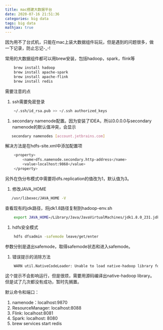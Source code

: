 ```yaml
---
title: mac搭建大数据平台
date: 2020-07-16 21:51:36
categories: big data
tags: big data
mathjax: true
---
```

因为用不了台式机，只能在mac上装大数据组件玩玩，但是遇到的问题很多，做一下记录，防止忘记-_-!

常用的大数据组件都可以用brew安装，包括hadoop，spark，flink等

```bash
    brew install hadoop
    brew install apache-spark
    brew install apache-flink
    brew install redis
```

需要注意的点
1. ssh需要免密登录

```bash
    ~/.ssh/id_rsa.pub >> ~/.ssh authorized_keys
```

1. secondary namenode配置。因为安装了IDEA，所以0.0.0.0与secondary namenode的默认值冲突，会显示
   
```bash
   secondary namenodes [account.jetbrains.com]
```

解决方法是在hdfs-site.xml中添加配置项

```bash
    <property>
        <name>dfs.namenode.secondary.http-address</name>
        <value>localhost:9868</value>
    </property>
```

另外在伪分布模式中需要将dfs.replication的值改为1，默认值为3。

1. 修改JAVA_HOME

```bash
   /usr/libexec/JAVA_HOME -V
```

查看现有的jdk路径，将jdk1.8路径复制到hadoop-env.sh

```bash
    export JAVA_HOME=/Library/Java/JavaVirtualMachines/jdk1.8.0_231.jdk/Contents/Home
```

1. hdfs安全模式

```bash
    hdfs dfsadmin -safemode leave/get/enter
```

参数分别是退出safemode，取得safemode状态和进入safemode。

1. 错误提示的消除方法
   
```bash
    WARN util.NativeCodeLoader: Unable to load native-hadoop library for your platform... using builtin-java classes where applicable
```

这个提示不会影响运行，但是很烦，需要用源码编译出native-hadoop library。但是试了几次都没有成功，暂时先搁置。

默认命令和端口：
1. namenode：localhost:9870
2. ResourceManager: localhost:8088
3. Flink: localhost:8081
4. Spark: localhost: 8080
5. brew services start redis